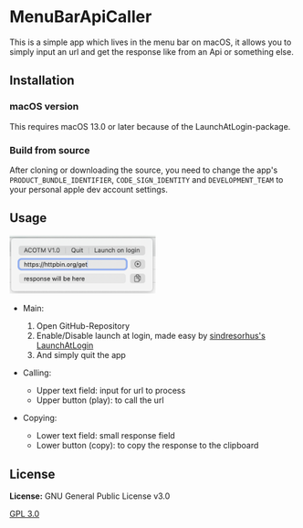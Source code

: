 # MenuBarApiCaller

This is a simple app which lives in the menu bar on macOS, it allows you to simply input an url and get the response like from an Api or something else.


## Installation

### macOS version

This requires macOS 13.0 or later because of the LaunchAtLogin-package.

### Build from source
After cloning or downloading the source, you need to change the app's `PRODUCT_BUNDLE_IDENTIFIER`, `CODE_SIGN_IDENTITY` and `DEVELOPMENT_TEAM` to your personal apple dev account settings.

## Usage

<img src="AppImage.png" width="256">

- Main:
    1. Open GitHub-Repository
    2. Enable/Disable launch at login, made easy by [sindresorhus's LaunchAtLogin](https://github.com/sindresorhus/LaunchAtLogin-modern)
    3. And simply quit the app

- Calling:
    - Upper text field: input for url to process
    - Upper button (play): to call the url

- Copying:
    - Lower text field: small response field
    - Lower button (copy): to copy the response to the clipboard


## License

**License:** GNU General Public License v3.0

[GPL 3.0](https://choosealicense.com/licenses/gpl-3.0/)
